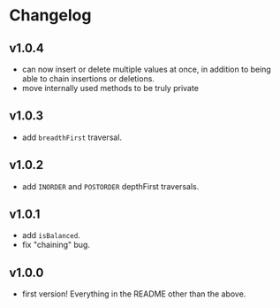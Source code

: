 # Changelog

## v1.0.4
- can now insert or delete multiple values at once, in addition to being able to chain insertions or deletions.
- move internally used methods to be truly private

## v1.0.3
- add `breadthFirst` traversal.

## v1.0.2
- add `INORDER` and `POSTORDER` depthFirst traversals.

## v1.0.1
- add `isBalanced`.
- fix "chaining" bug.

## v1.0.0
- first version! Everything in the README other than the above.
